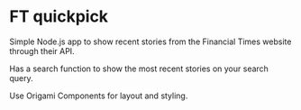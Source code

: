 # FT quickpick

Simple Node.js app to show recent stories from the Financial Times website through their API. 

Has a search function to show the most recent stories on your search query.

Use Origami Components for layout and styling.
